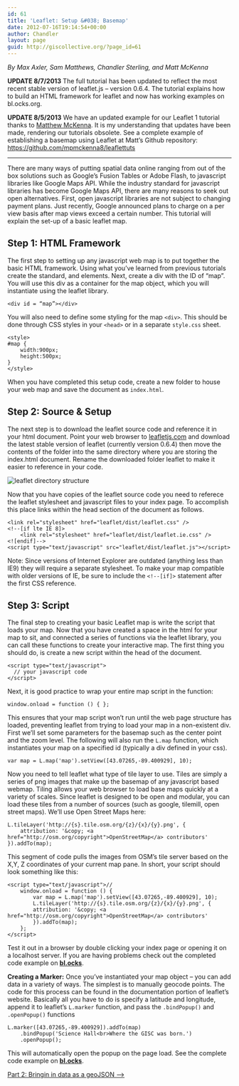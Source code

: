 ```yaml
---
id: 61
title: 'Leaflet: Setup &#038; Basemap'
date: 2012-07-16T19:14:54+00:00
author: Chandler
layout: page
guid: http://giscollective.org/?page_id=61
---
```

_By Max Axler, Sam Matthews, Chandler Sterling, and Matt McKenna_

**UPDATE 8/7/2013** The full tutorial has been updated to reflect the most recent stable version of leaflet.js &#8211; version 0.6.4. The tutorial explains how to build an HTML framework for leaflet and now has working examples on bl.ocks.org.

**UPDATE 8/5/2013** We have an updated example for our Leaflet 1 tutorial thanks to [Matthew McKenna](https://github.com/mpmckenna8). It is my understanding that updates have been made, rendering our tutorials obsolete. See a complete example of establishing a basemap using Leaflet at Matt&#8217;s Github repository: https://github.com/mpmckenna8/leaflettuts

* * *

There are many ways of putting spatial data online ranging from out of the box solutions such as Google’s Fusion Tables or Adobe Flash, to javascript libraries like Google Maps API. While the industry standard for javascript libraries has become Google Maps API, there are many reasons to seek out open alternatives. First, open javascript libraries are not subject to changing payment plans. Just recently, Google announced plans to charge on a per view basis after map views exceed a certain number. This tutorial will explain the set-up of a basic leaflet map.

## Step 1: HTML Framework

The first step to setting up any javascript web map is to put together the basic HTML framework. Using what you’ve learned from previous tutorials create the standard, and elements. Next, create a div with the ID of “map”. You will use this div as a container for the map object, which you will instantiate using the leaflet library.

    <div id = “map”></div>
    

You will also need to define some styling for the map `<div>`. This should be done through CSS styles in your `<head>` or in a separate `style.css` sheet.

    <style>
    #map {
        width:900px;
        height:500px;
    }
    </style>
    

When you have completed this setup code, create a new folder to house your web map and save the document as `index.html`.

## Step 2: Source & Setup

The next step is to download the leaflet source code and reference it in your html document. Point your web browser to [leafletjs.com](http://leafletjs.com) and download the latest stable version of leaflet (currently version 0.6.4) then move the contents of the folder into the same directory where you are storing the index.html document. Rename the downloaded folder leaflet to make it easier to reference in your code.

![leaflet directory structure](https://s3.amazonaws.com/gisc/wordpressImages/leaflet1.jpg)

Now that you have copies of the leaflet source code you need to referece the leaflet stylesheet and javascript files to your index page. To accomplish this place links within the head section of the document as follows.

    <link rel="stylesheet" href="leaflet/dist/leaflet.css" />
    <!--[if lte IE 8]>
        <link rel="stylesheet" href="leaflet/dist/leaflet.ie.css" />
    <![endif]-->
    <script type="text/javascript" src="leaflet/dist/leaflet.js"></script>
    

Note: Since versions of Internet Explorer are outdated (anything less than IE9) they will require a separate stylesheet. To make your map compatible with older versions of IE, be sure to include the `<!--[if]>` statement after the first CSS reference.

## Step 3: Script

The final step to creating your basic Leaflet map is write the script that loads your map. Now that you have created a space in the html for your map to sit, and connected a series of functions via the leaflet library, you can call these functions to create your interactive map. The first thing you should do, is create a new script within the head of the document.

    <script type="text/javascript">
      // your javascript code 
    </script>
    

Next, it is good practice to wrap your entire map script in the function:

    window.onload = function () { };
    

This ensures that your map script won’t run until the web page structure has loaded, preventing leaflet from trying to load your map in a non-existent div. First we&#8217;ll set some parameters for the basemap such as the center point and the zoom level. The following will also run the `L.map` function, which instantiates your map on a specified id (typically a div defined in your css).

    var map = L.map('map').setView([43.07265,-89.400929], 10);
    

Now you need to tell leaflet what type of tile layer to use. Tiles are simply a series of png images that make up the basemap of any javascript based webmap. Tiling allows your web browser to load base maps quickly at a variety of scales. Since leaflet is designed to be open and modular, you can load these tiles from a number of sources (such as google, tilemill, open street maps). We&#8217;ll use Open Street Maps here:

    L.tileLayer('http://{s}.tile.osm.org/{z}/{x}/{y}.png', {
        attribution: '&copy; <a href="http://osm.org/copyright">OpenStreetMap</a> contributors'
    }).addTo(map); 
    

This segment of code pulls the images from OSM&#8217;s tile server based on the X,Y, Z coordinates of your current map pane. In short, your script should look something like this:

    <script type="text/javascript">// 
        window.onload = function () {
            var map = L.map('map').setView([43.07265,-89.400929], 10);
            L.tileLayer('http://{s}.tile.osm.org/{z}/{x}/{y}.png', {
            attribution: '&copy; <a href="http://osm.org/copyright">OpenStreetMap</a> contributors'
            }).addTo(map);
        };
    </script>
    

Test it out in a browser by double clicking your index page or opening it on a localhost server. If you are having problems check out the completed code example on **[bl.ocks](http://bl.ocks.org/svmatthews/6175629)**.

**Creating a Marker:** Once you’ve instantiated your map object &#8211; you can add data in a variety of ways. The simplest is to manually geocode points. The code for this process can be found in the documentation portion of leaflet’s website. Basically all you have to do is specify a latitude and longitude, append it to leaflet&#8217;s `L.marker` function, and pass the `.bindPopup()` and `.openPopup()` functions

    L.marker([43.07265,-89.400929]).addTo(map)
        .bindPopup('Science Hall<br>Where the GISC was born.')
        .openPopup();
    

This will automatically open the popup on the page load. See the complete code example on **[bl.ocks](http://bl.ocks.org/svmatthews/6175692)**.

[Part 2: Bringin in data as a geoJSON –>](http://giscollective.org/tutorials/web-mapping/leaflet-2)